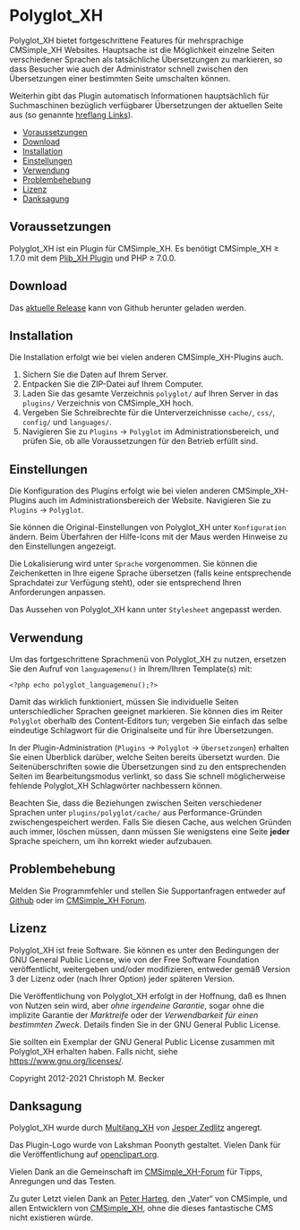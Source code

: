 # Polyglot_XH

Polyglot_XH bietet fortgeschrittene Features für mehrsprachige CMSimple_XH
Websites. Hauptsache ist die Möglichkeit einzelne Seiten verschiedener Sprachen
als tatsächliche Übersetzungen zu markieren, so dass Besucher wie auch der
Administrator schnell zwischen den Übersetzungen einer bestimmten Seite
umschalten können.

Weiterhin gibt das Plugin automatisch Informationen hauptsächlich für
Suchmaschinen bezüglich verfügbarer Übersetzungen der aktuellen Seite aus (so
genannte
[hreflang Links](https://support.google.com/webmasters/answer/189077?hl=de)).

- [Voraussetzungen](#voraussetzungen)
- [Download](#download)
- [Installation](#installation)
- [Einstellungen](#einstellungen)
- [Verwendung](#verwendung)
- [Problembehebung](#problembehebung)
- [Lizenz](#lizenz)
- [Danksagung](#danksagung)

## Voraussetzungen

Polyglot_XH ist ein Plugin für CMSimple_XH.
Es benötigt CMSimple_XH ≥ 1.7.0 mit dem [Plib_XH Plugin](https://github.com/cmb69/plib_xh)
und PHP ≥ 7.0.0.

## Download

Das [aktuelle Release](https://github.com/cmb69/polyglot_xh/releases/latest)
kann von Github herunter geladen werden.

## Installation

Die Installation erfolgt wie bei vielen anderen CMSimple_XH-Plugins auch.

1. Sichern Sie die Daten auf Ihrem Server.
1. Entpacken Sie die ZIP-Datei auf Ihrem Computer.
1. Laden Sie das gesamte Verzeichnis `polyglot/` auf Ihren Server in das
   `plugins/` Verzeichnis von CMSimple_XH hoch.
1. Vergeben Sie Schreibrechte für die Unterverzeichnisse `cache/`, `css/`,
   `config/` und `languages/`.
1. Navigieren Sie zu `Plugins` → `Polyglot` im Administrationsbereich,
   und prüfen Sie, ob alle Voraussetzungen für den Betrieb erfüllt sind.

## Einstellungen

Die Konfiguration des Plugins erfolgt wie bei vielen anderen
CMSimple_XH-Plugins auch im Administrationsbereich der Website.
Navigieren Sie zu `Plugins` → `Polyglot`.

Sie können die Original-Einstellungen von Polyglot_XH unter `Konfiguration`
ändern. Beim Überfahren der Hilfe-Icons mit der Maus werden Hinweise zu den
Einstellungen angezeigt.

Die Lokalisierung wird unter `Sprache` vorgenommen. Sie können die
Zeichenketten in Ihre eigene Sprache übersetzen (falls keine entsprechende
Sprachdatei zur Verfügung steht), oder sie entsprechend Ihren Anforderungen
anpassen.

Das Aussehen von Polyglot_XH kann unter `Stylesheet` angepasst werden.

## Verwendung

Um das fortgeschrittene Sprachmenü von Polyglot_XH zu nutzen, ersetzen Sie
den Aufruf von `languagemenu()` in Ihrem/Ihren Template(s) mit:

    <?php echo polyglot_languagemenu();?>

Damit das wirklich funktioniert, müssen Sie individuelle Seiten
unterschiedlicher Sprachen geeignet markieren. Sie können dies im Reiter
`Polyglot` oberhalb des Content-Editors tun; vergeben Sie einfach das selbe
eindeutige Schlagwort für die Originalseite und für ihre Übersetzungen.

In der Plugin-Administration (`Plugins` → `Polyglot` → `Übersetzungen`)
erhalten Sie einen Überblick darüber, welche Seiten bereits übersetzt wurden.
Die Seitenüberschriften sowie die Übersetzungen sind zu den entsprechenden
Seiten im Bearbeitungsmodus verlinkt, so dass Sie schnell möglicherweise
fehlende Polyglot_XH Schlagwörter nachbessern können.

Beachten Sie, dass die Beziehungen zwischen Seiten verschiedener Sprachen
unter `plugins/polyglot/cache/` aus Performance-Gründen zwischengespeichert
werden. Falls Sie diesen Cache, aus welchen Gründen auch immer, löschen müssen,
dann müssen Sie wenigstens eine Seite **jeder** Sprache speichern, um ihn
korrekt wieder aufzubauen.

## Problembehebung

Melden Sie Programmfehler und stellen Sie Supportanfragen entweder auf
[Github](https://github.com/cmb69/polyglot_xh/issues)
oder im [CMSimple\_XH Forum](https://cmsimpleforum.com/).

## Lizenz

Polyglot_XH ist freie Software. Sie können es unter den Bedingungen
der GNU General Public License, wie von der Free Software Foundation
veröffentlicht, weitergeben und/oder modifizieren, entweder gemäß
Version 3 der Lizenz oder (nach Ihrer Option) jeder späteren Version.

Die Veröffentlichung von Polyglot_XH erfolgt in der Hoffnung, daß es
Ihnen von Nutzen sein wird, aber *ohne irgendeine Garantie*, sogar ohne
die implizite Garantie der *Marktreife* oder der *Verwendbarkeit für einen
bestimmten Zweck*. Details finden Sie in der GNU General Public License.

Sie sollten ein Exemplar der GNU General Public License zusammen mit
Polyglot_XH erhalten haben. Falls nicht, siehe <https://www.gnu.org/licenses/>.

Copyright 2012-2021 Christoph M. Becker

## Danksagung

Polyglot_XH wurde durch
[Multilang_XH](https://cmsimplewiki-com.keil-portal.de/doku.php?id=plugins:multilang_xh)
von [Jesper Zedlitz](https://www.zedlitz.de/) angeregt.

Das Plugin-Logo wurde von Lakshman Poonyth gestaltet.
Vielen Dank für die Veröffentlichung auf
[openclipart.org](https://openclipart.org/detail/13039/globe-of-flags-by-anonymous-13039).

Vielen Dank an die Gemeinschaft im
[CMSimple_XH-Forum](https://www.cmsimpleforum.com/)</a> für Tipps, Anregungen und das Testen.

Zu guter Letzt vielen Dank an [Peter Harteg](https://harteg.dk/), den „Vater“ von CMSimple,
und allen Entwicklern von [CMSimple_XH](https://www.cmsimple-xh.org/de/),
ohne die dieses fantastische CMS nicht existieren würde.
